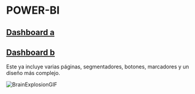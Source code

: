 # POWER-BI
## [Dashboard a](https://app.powerbi.com/groups/me/reports/779dbc4f-4956-4f24-bf16-11402fb389f3?ctid=36e1556c-8005-4553-98f2-3829f45d3fd7&pbi_source=linkShare)

## [Dashboard b](https://app.powerbi.com/view?r=eyJrIjoiOTBhMjBhMjUtMTIwNy00MmRjLTk5N2UtNzVhNjZiYThjMTU3IiwidCI6IjM2ZTE1NTZjLTgwMDUtNDU1My05OGYyLTM4MjlmNDVkM2ZkNyIsImMiOjR9)
Este ya incluye varias páginas, segmentadores, botones, marcadores y un diseño más complejo.







![BrainExplosionGIF](https://github.com/paumondragon/POWER-BI/assets/116451001/854df488-149f-4aa3-af3d-4b397524ce70)



